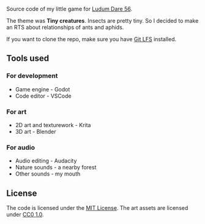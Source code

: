 Source code of my little game for [Ludum Dare 56](https://ldjam.com/events/ludum-dare/56).

The theme was **Tiny creatures**. Insects are pretty tiny. So I decided to make an RTS about relationships of ants and aphids.

If you want to clone the repo, make sure you have [Git LFS](https://git-lfs.com/) installed.

## Tools used
### For development
- Game engine - Godot
- Code editor - VSCode

### For art
- 2D art and texturework - Krita
- 3D art - Blender

### For audio
- Audio editing - Audacity
- Nature sounds - a nearby forest
- Other sounds - my mouth

## License
The code is licensed under the [MIT License](https://github.com/teatov/tli/blob/main/LICENSE). The art assets are licensed under [CC0 1.0](https://github.com/teatov/tli/blob/main/assets/LICENSE).

